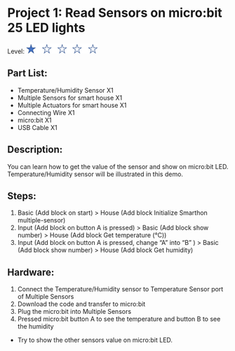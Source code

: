 # Project 1: Read Sensors on micro:bit 25 LED lights


Level: ![level](images/level1.png)
## Part List: 
* Temperature/Humidity Sensor X1
* Multiple Sensors for smart house X1
* Multiple Actuators for smart house X1
* Connecting Wire X1
* micro:bit X1
* USB Cable X1

## Description: 
You can learn how to get the value of the sensor and show on micro:bit LED. Temperature/Humidity sensor will be illustrated in this demo.

## Steps:
1. Basic (Add block on start) > House (Add block Initialize Smarthon multiple-sensor)
2. Input (Add block on button A is pressed) > Basic (Add block show number) > House (Add block Get temperature (°C))
3. Input (Add block on button A is pressed, change “A” into “B” ) > Basic (Add block show number) > House (Add block Get humidity)


## Hardware:
1. Connect the Temperature/Humidity sensor to Temperature Sensor port of Multiple Sensors
2. Download the code and transfer to micro:bit
3. Plug the micro:bit into Multiple Sensors
4. Pressed micro:bit button A to see the temperature and button B to see the humidity
 
* Try to show the other sensors value on micro:bit LED.